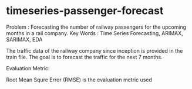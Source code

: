# timeseries-passenger-forecast
Problem : Forecasting the number of railway passengers for the upcoming months in a rail company.
Key Words : Time Series Forecasting, ARIMAX, SARIMAX, EDA

The traffic data of the railway company since inception is provided in the train file.
The goal is to forecast the traffic for the next 7 months.

Evaluation Metric:

Root Mean Squre Error (RMSE) is the evaluation metric used
